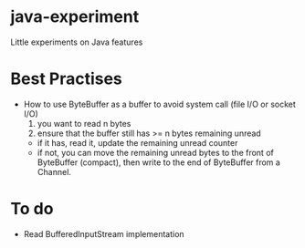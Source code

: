# java-experiment
Little experiments on Java features


# Best Practises
- How to use ByteBuffer as a buffer to avoid system call (file I/O or socket I/O)
  1. you want to read n bytes
  2. ensure that the buffer still has >= n bytes remaining unread
    - if it has, read it, update the remaining unread counter
    - if not, you can move the remaining unread bytes to the front of ByteBuffer (compact), then write to the end of ByteBuffer from a Channel.

    
# To do
- Read BufferedInputStream implementation
